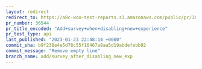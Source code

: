 ```yaml
---
layout: redirect
redirect_to: https://a8c-woo-test-reports.s3.amazonaws.com/public/pr/36544/api/index.html
pr_number: 36544
pr_title_encoded: "Add+survey+when+disabling+new+experience"
pr_test_type: api
last_published: "2023-01-23 22:48:14 +0000"
commit_sha: b9f238e4e5d78c55f16467a8aa5d19abdefebb92
commit_message: "Remove empty line"
branch_name: add/survey_after_disabling_new_exp
---
```

